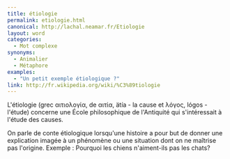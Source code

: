 ```yaml
---
title: étiologie
permalink: etiologie.html
canonical: http://lachal.neamar.fr/Etiologie
layout: word
categories:
  - Mot complexe
synonyms:
  - Animalier
  - Métaphore
examples:
  - "Un petit exemple étiologique ?"
link: http://fr.wikipedia.org/wiki/%C3%89tiologie
---
```


L'étiologie (grec &#945;&#953;&#964;&#953;&#959;&#955;&#959;&#947;&#943;&#945;, de &#945;&#953;&#964;&#943;&#945;, ätía - la cause et &#955;&#972;&#947;&#959;&#962;, lógos - l'étude) concerne une École philosophique de l'Antiquité qui s'intéressait à l'étude des causes.

On parle de conte étiologique lorsqu'une histoire a pour but de donner une explication imagée à un phénomène ou une situation dont on ne maîtrise pas l'origine. Exemple : Pourquoi les chiens n'aiment-ils pas les chats?

